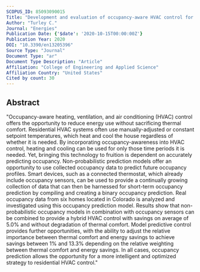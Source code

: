 ```yaml
---
SCOPUS_ID: 85093090015
Title: "Development and evaluation of occupancy-aware HVAC control for residential building energy efficiency and occupant comfort"
Author: "Turley C."
Journal: "Energies"
Publication Date: {'$date': '2020-10-15T00:00:00Z'}
Publication Year: 2020
DOI: "10.3390/en13205396"
Source Type: "Journal"
Document Type: "ar"
Document Type Description: "Article"
Affiliation: "College of Engineering and Applied Science"
Affiliation Country: "United States"
Cited by count: 30
---
```


## Abstract
"Occupancy-aware heating, ventilation, and air conditioning (HVAC) control offers the opportunity to reduce energy use without sacrificing thermal comfort. Residential HVAC systems often use manually-adjusted or constant setpoint temperatures, which heat and cool the house regardless of whether it is needed. By incorporating occupancy-awareness into HVAC control, heating and cooling can be used for only those time periods it is needed. Yet, bringing this technology to fruition is dependent on accurately predicting occupancy. Non-probabilistic prediction models offer an opportunity to use collected occupancy data to predict future occupancy profiles. Smart devices, such as a connected thermostat, which already include occupancy sensors, can be used to provide a continually growing collection of data that can then be harnessed for short-term occupancy prediction by compiling and creating a binary occupancy prediction. Real occupancy data from six homes located in Colorado is analyzed and investigated using this occupancy prediction model. Results show that non-probabilistic occupancy models in combination with occupancy sensors can be combined to provide a hybrid HVAC control with savings on average of 5.0% and without degradation of thermal comfort. Model predictive control provides further opportunities, with the ability to adjust the relative importance between thermal comfort and energy savings to achieve savings between 1% and 13.3% depending on the relative weighting between thermal comfort and energy savings. In all cases, occupancy prediction allows the opportunity for a more intelligent and optimized strategy to residential HVAC control."
